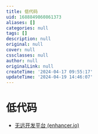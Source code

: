 ```yaml
---
title: 低代码
uid: 1688849860861373
aliases: []
categories: null
tags: []
description: null
original: null
cover: null
cssclasses: null
author: null
originalLink: null
createTime: '2024-04-17 09:55:17'
updateTime: '2024-04-19 14:46:07'
---
```


# 低代码

- [无远开发平台 (enhancer.io)](https://enhancer.io/)
